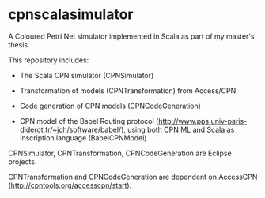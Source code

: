 cpnscalasimulator
=================

A Coloured Petri Net simulator implemented in Scala as part of my master's thesis.

This repository includes:

- The Scala CPN simulator (CPNSimulator)

- Transformation of models (CPNTransformation) from Access/CPN

- Code generation of CPN models (CPNCodeGeneration)

- CPN model of the Babel Routing protocol (http://www.pps.univ-paris-diderot.fr/~jch/software/babel/), using both CPN ML and Scala as inscription language (BabelCPNModel)

CPNSimulator, CPNTransformation, CPNCodeGeneration are Eclipse projects.

CPNTransformation and CPNCodeGeneration are dependent on AccessCPN (http://cpntools.org/accesscpn/start).